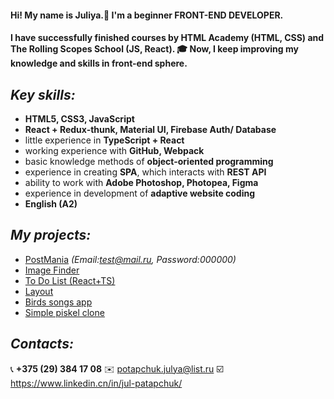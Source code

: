 #### Hi! My name is Juliya.👋 I'm a beginner FRONT-END DEVELOPER.
#### I have successfully finished courses by HTML Academy (HTML, CSS) and The Rolling Scopes School (JS, React). 🎓 Now, I keep improving my knowledge and skills in front-end sphere.


## *Key skills:*
- **HTML5, CSS3, JavaScript**
- **React + Redux-thunk, Material UI, Firebase Auth/ Database**
- little experience in **TypeScript + React**
- working experience with **GitHub, Webpack**
- basic knowledge methods of **object-oriented programming**
- experience in creating **SPA**, which interacts with **REST API**
- ability to work with **Adobe Photoshop, Photopea, Figma**
- experience in development of **adaptive website coding**
- **English (A2)**

## *My projects:*
- [PostMania](https://post-mania.web.app/) *(Email:test@mail.ru, Password:000000)*
- [Image Finder](image-finder-web.netlify.app/)
- [To Do List (React+TS)](https://tooo-dooo-list.netlify.app/)
- [Layout](https://jul-333.github.io/Layout/)
- [Birds songs app](https://song-bird-app.netlify.app)
- [Simple piskel clone](https://simple-piskel-clone-app.web.app/)

## *Contacts:*
📞 **+375 (29) 384 17 08**
✉️ potapchuk.julya@list.ru
☑️  https://www.linkedin.cn/in/jul-patapchuk/


<!--
**Jul-333/Jul-333** is a ✨ _special_ ✨ repository because its `README.md` (this file) appears on your GitHub profile.

Here are some ideas to get you started:

- 🔭 I’m currently working on ...
- 🌱 I’m currently learning ...
- 👯 I’m looking to collaborate on ...
- 🤔 I’m looking for help with ...
- 💬 Ask me about ...
- 📫 How to reach me: ...
- 😄 Pronouns: ...
- ⚡ Fun fact: ...
-->
